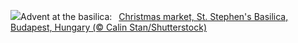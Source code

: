 ![](https://www.bing.com/th?id=OHR.ChristmasBudapest_EN-US0865695821_UHD.jpg&w=1000)Advent at the basilica:&nbsp;&ensp;[Christmas market, St. Stephen's Basilica, Budapest, Hungary (© Calin Stan/Shutterstock)](https://www.bing.com/th?id=OHR.ChristmasBudapest_EN-US0865695821_UHD.jpg)
<br><br/>

